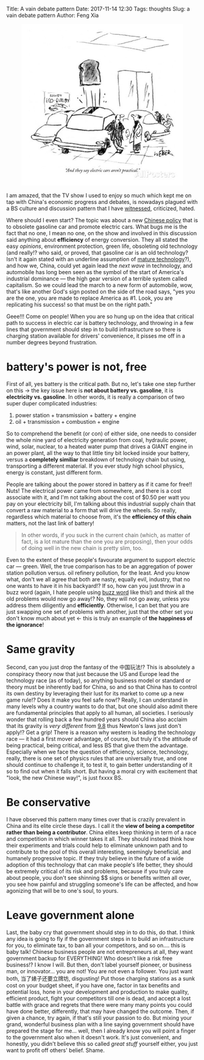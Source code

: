 Title: A vain debate pattern
Date: 2017-11-14 12:30
Tags: thoughts
Slug: a vain debate pattern
Author: Feng Xia

<figure class="col l6 m6 s12">
  <img src="/images/funny/electric%20car.jpg"/>
</figure>


I am amazed, that the TV show I used to enjoy so much which kept me on
tap with China's economic progress and debates, is nowadays plagued
with a BS culture and discussion pattern that I have [witnessed][1],
criticized, hated.

[1]: {filename}/thoughts/irresponsible%20response.md

Where should I even start? The topic was about a
new [Chinese policy][2] that is to obsolete gasoline car and promote
electric cars. What bugs me is the fact that no one, I mean no one, on
the show and involved in this discussion said anything about
**efficiency** of energy conversion. They all stated the easy _opinions_,
environment protection, green life, obsoleting old technology (and
really!? who said, or proved, that gasoline car is an old technology?
Isn't it again stated with an underline assumption
of [mature technology][3]?), and how we, China, could yet again lead
the _next wave_ in technology, and automobile has long been seen as
the symbol of the start of America's industrial dominance &mdash; the
high gear version of a terrible system called capitalism. So we could
lead the march to a new form of automobile, wow, that's like another
God's sign posted on the side of the road says, "yes you are the one,
you are made to replace America as #1. Look, you are replicating his
success! so that must be on the right path."

[2]: http://finance.sina.com.cn/chanjing/cyxw/2017-06-15/doc-ifyhfhrt4301817.shtml
[3]: {filename}/thoughts/tech%20maturity.md

Geee!!! Come on people! When you are so hung up on the idea that
critical path to success in electric car is battery technology, and
throwing in a few lines that government should step in to build
infrastructure so there is charging station available for drivers'
convenience, it pisses me off in a number degrees beyond frustration.

# battery's power is not, free

First of all, yes battery is the critical path. But no, let's take one
step further on this &rarr; the key issue here is **not about battery
vs. gasoline**, it is **electricity vs. gasoline**. In other words,
it is really a comparison of two super duper complicated industries:

1. power station + transmission + battery + engine
2. oil + transmission + combustion + engine

So to comprehend the benefit (or con) of either side, one needs to
consider the whole nine yard of electricity generation from coal, hydraulic
power, wind, solar, nuclear, to a heated water pump that drives a
GIANT engine in an power plant, all the way to that little tiny bit
locked inside your battery, versus a **completely similiar** breakdown
of technology chain but using, transporting a different material. If
you ever study high school physics, energy is constant, just different
form. 

People are talking about the power stored in battery as if it came for
free!! Nuts! The electrical power came from somewhere, and there is a
cost associate with it, and I'm not talking about the cost of $0.50
per watt you pay on your electricity bill, I'm talking about this
industrial supply chain that convert a raw material to a form that
will drive the wheels. So really, regardless which material to choose
from, it's the **efficiency of this chain** matters, not the last link
of battery! 

> In other words, if you suck in the current chain (which, as matter
> of fact, is a lot mature than the one you are proposing), then your
> odds of doing well in the new chain is pretty slim, too.

Even to the extent of these people's favourate argument to support
electric car &mdash; green. Well, the true comparison has to be an
aggregation of power station pollution versus. oil refinery pollution,
for the least. And you know what, don't we all agree that both are
nasty, equally evil, industry, that no one wants to have it in his
backyard!? If so, how can you just throw in a buzz word (again, I hate
people using [buzz word][4] like this!) and think all the old problems
would now go away!? No, they will not go away, unless you address them
diligently and **efficiently**. Otherwise, I can bet that you are just
swapping one set of problems with another, just that the other set you
don't know much about yet &larr; this is truly an example of **the
happiness of the ignorance**!

[4]: {filename}/thoughts/sharing%20economy.md

# Same gravity

Second, can you just drop the fantasy of the 中国玩法!? This is
absolutely a conspiracy theory now that just because the US and Europe
lead the technology race (as of today), so anything business model or
standard or theory must be inherently bad for China, so and so that
China has to control its own destiny by leveraging their lust for its
market to come up a new game rule!? Does it make you feel safe now!?
Really, I can understand in many levels why a country wants to do
that, but one should also admit there are fundamental principles that
apply to all human, all societies. I seriously wonder that rolling
back a few hundred years should China also acclaim that its gravity is
_very different_ from [9.8][5] thus Newton's laws just don't apply!?
Get a grip! There is a reason why western is leading the technology
race &mdash; it had a first mover advantage, of course, but truly it's
the attitude of being practical, being critical, and less BS that give
them the advantage. Especially when we face the question of
efficiency, science, technology, really, there is one set of physics
rules that are universally true, and one should continue to challenge
it, to test it, to gain better understanding of it so to find out when
it falls short. But having a moral cry with excitement that "look, the
new Chinese way!", is just fxxxx BS. 

[5]: https://en.wikipedia.org/wiki/Gravity_of_Earth

# Be conservative

I have observed this pattern many times over that is crazily prevalent
in China and its elite circle these days. I call it the **view of being
a competitor rather than being a contributor**. China elites keep
thinking in term of a race and competition in which winner takes it
all. They should instead think how their experiments and trials could
help to eliminate unknown path and to contribute to the pool of this
overall interesting, seemingly beneficial, and humanely progressive
topic. If they truly believe in the future of a wide adoption of this
technology that can make people's life better, they should be
extremely critical of its risk and problems, because if you truly care
about people, you don't see shinning $$ signs or benefits written all
over, you see how painful and struggling someone's life can be
affected, and how agonizing that will be to one's soul, to yours.

# Leave government alone

Last, the baby cry that government should step in to do this, do
that. I think any idea is going to fly if the government steps in to
build an infrastructure for you, to eliminate tax, to ban all your
competitors, and so on.... this is baby talk! Chinese business people
are not entrepreneurs at all, they want government backup for
EVERYTHING! Who doesn't like a risk free business!? I know I will. But
then, don't label yourself pioneer, or business man, or
innovator... you are not! You are not even a follower. You just want
both, 当了婊子还要立牌坊, disgusting! Put those charging stations as a
sunk cost on your budget sheet, if you have one, factor in tax
benefits and potential loss, hone in your development and production
to make quality, efficient product, fight your competitors till one is
dead, and accept a lost battle with grace and regrets that there were
many many points you could have done better, differently, that may
have changed the outcome. Then, if given a chance, try again, if
that's still your passion to do. But mixing your grand, wonderful
business plan with a line saying government should have prepared the
stage for me... well, then I already know you will point a finger to
the government also when it doesn't work. It's just convenient, and
honestly, you didn't believe this so called _great stuff_ yourself
either, you just want to profit off others' belief. Shame.


